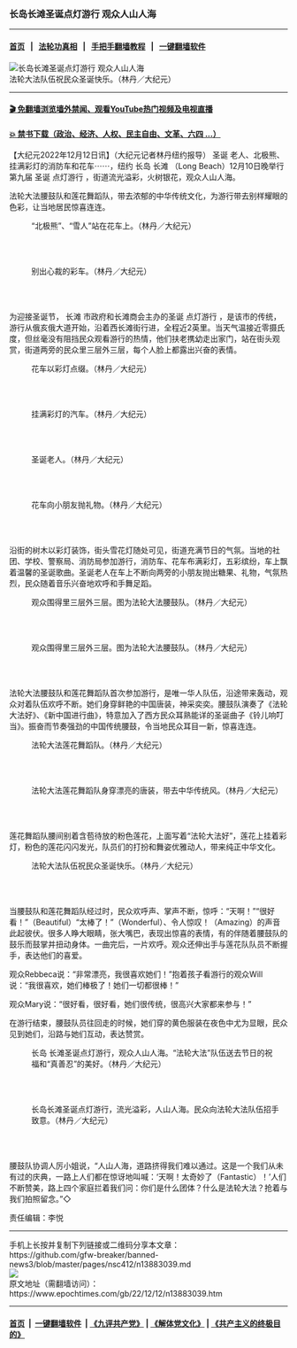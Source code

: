 ### 长岛长滩圣诞点灯游行 观众人山人海
------------------------

#### [首页](https://github.com/gfw-breaker/banned-news3/blob/master/README.md) &nbsp;&nbsp;|&nbsp;&nbsp; [法轮功真相](https://github.com/begood0513/basic/blob/master/README.md)  &nbsp;&nbsp;|&nbsp;&nbsp; [手把手翻墙教程](https://github.com/gfw-breaker/guides/wiki)  &nbsp;&nbsp;|&nbsp;&nbsp; [一键翻墙软件](https://github.com/gfw-breaker/nogfw/blob/master/README.md)  



<div><img alt="长岛长滩圣诞点灯游行 观众人山人海" class="attachment-djy_600_400 size-djy_600_400 wp-post-image" src="https://i.epochtimes.com/assets/uploads/2022/12/id13883040-162713.jpg"/>
<div class="caption">
 法轮大法队伍祝民众圣诞快乐。（林丹／大纪元）
</div></div><hr/>

#### [ 🎬  免翻墙浏览墙外禁闻、观看YouTube热门视频及电视直播](https://github.com/gfw-breaker/HelloWorld)

#### [ 💥  禁书下载（政治、经济、人权、民主自由、文革、六四 ...）](https://github.com/gfw-breaker/books/blob/master/README.md)

<div><p>
 【大纪元2022年12月12日讯】（大纪元记者林丹纽约报导）
 <ok href="https://www.epochtimes.com/gb/tag/%E5%9C%A3%E8%AF%9E.html">
  圣诞
 </ok>
 老人、北极熊、挂满彩灯的消防车和花车⋯⋯，纽约
 <ok href="https://www.epochtimes.com/gb/tag/%E9%95%BF%E5%B2%9B.html">
  长岛
 </ok>
 <ok href="https://www.epochtimes.com/gb/tag/%E9%95%BF%E6%BB%A9.html">
  长滩
 </ok>
 （Long Beach）12月10日晚举行第九届
 <ok href="https://www.epochtimes.com/gb/tag/%E5%9C%A3%E8%AF%9E.html">
  圣诞
 </ok>
 <ok href="https://www.epochtimes.com/gb/tag/%E7%82%B9%E7%81%AF%E6%B8%B8%E8%A1%8C.html">
  点灯游行
 </ok>
 ，街道流光溢彩，火树银花，观众人山人海。
</p>
<p>
 法轮大法腰鼓队和莲花舞蹈队，带去浓郁的中华传统文化，为游行带去别样耀眼的色彩，让当地居民惊喜连连。
</p>
<figure aria-describedby="caption-attachment-13883048" class="wp-caption aligncenter" id="attachment_13883048" style="width: 450px">
 <ok href="https://i.epochtimes.com/assets/uploads/2022/12/id13883048-162722.jpg" target="_blank">
  <img alt="" class="size-medium wp-image-13883048" src="https://i.epochtimes.com/assets/uploads/2022/12/id13883048-162722-450x244.jpg"/>
 </ok>
 <br/><figcaption class="wp-caption-text" id="caption-attachment-13883048">
  “北极熊”、“雪人”站在花车上。（林丹／大纪元）
 </figcaption><br/>
</figure><br/>
<figure aria-describedby="caption-attachment-13883052" class="wp-caption aligncenter" id="attachment_13883052" style="width: 450px">
 <ok href="https://i.epochtimes.com/assets/uploads/2022/12/id13883052-162726-e1670825124645.jpg" target="_blank">
  <img alt="" class="size-medium wp-image-13883052" src="https://i.epochtimes.com/assets/uploads/2022/12/id13883052-162726-450x338.jpg"/>
 </ok>
 <br/><figcaption class="wp-caption-text" id="caption-attachment-13883052">
  别出心裁的彩车。（林丹／大纪元）
 </figcaption><br/>
</figure><br/>
<p>
 为迎接圣诞节，
 <ok href="https://www.epochtimes.com/gb/tag/%E9%95%BF%E6%BB%A9.html">
  长滩
 </ok>
 市政府和长滩商会主办的圣诞
 <ok href="https://www.epochtimes.com/gb/tag/%E7%82%B9%E7%81%AF%E6%B8%B8%E8%A1%8C.html">
  点灯游行
 </ok>
 ，是该市的传统，游行从俄亥俄大道开始，沿着西长滩街行进，全程近2英里。当天气温接近零摄氏度，但丝毫没有阻挡民众观看游行的热情，他们扶老携幼走出家门，站在街头观赏，街道两旁的民众里三层外三层，每个人脸上都露出兴奋的表情。
</p>
<figure aria-describedby="caption-attachment-13883047" class="wp-caption aligncenter" id="attachment_13883047" style="width: 450px">
 <ok href="https://i.epochtimes.com/assets/uploads/2022/12/id13883047-162721.jpg" target="_blank">
  <img alt="" class="size-medium wp-image-13883047" src="https://i.epochtimes.com/assets/uploads/2022/12/id13883047-162721-450x257.jpg"/>
 </ok>
 <br/><figcaption class="wp-caption-text" id="caption-attachment-13883047">
  花车以彩灯点缀。（林丹／大纪元）
 </figcaption><br/>
</figure><br/>
<figure aria-describedby="caption-attachment-13883049" class="wp-caption aligncenter" id="attachment_13883049" style="width: 450px">
 <ok href="https://i.epochtimes.com/assets/uploads/2022/12/id13883049-162723.jpg" target="_blank">
  <img alt="" class="size-medium wp-image-13883049" src="https://i.epochtimes.com/assets/uploads/2022/12/id13883049-162723-450x244.jpg"/>
 </ok>
 <br/><figcaption class="wp-caption-text" id="caption-attachment-13883049">
  挂满彩灯的汽车。（林丹／大纪元）
 </figcaption><br/>
</figure><br/>
<figure aria-describedby="caption-attachment-13883050" class="wp-caption aligncenter" id="attachment_13883050" style="width: 450px">
 <ok href="https://i.epochtimes.com/assets/uploads/2022/12/id13883050-162724.jpg" target="_blank">
  <img alt="" class="size-medium wp-image-13883050" src="https://i.epochtimes.com/assets/uploads/2022/12/id13883050-162724-450x247.jpg"/>
 </ok>
 <br/><figcaption class="wp-caption-text" id="caption-attachment-13883050">
  圣诞老人。（林丹／大纪元）
 </figcaption><br/>
</figure><br/>
<figure aria-describedby="caption-attachment-13883045" class="wp-caption aligncenter" id="attachment_13883045" style="width: 450px">
 <ok href="https://i.epochtimes.com/assets/uploads/2022/12/id13883045-162718.jpg" target="_blank">
  <img alt="" class="size-medium wp-image-13883045" src="https://i.epochtimes.com/assets/uploads/2022/12/id13883045-162718-450x338.jpg"/>
 </ok>
 <br/><figcaption class="wp-caption-text" id="caption-attachment-13883045">
  花车向小朋友抛礼物。（林丹／大纪元）
 </figcaption><br/>
</figure><br/>
<p>
 沿街的树木以彩灯装饰，街头雪花灯随处可见，街道充满节日的气氛。当地的社团、学校、警察局、消防局参加游行，消防车、花车布满彩灯，五彩缤纷，车上飘着温馨的圣诞歌曲。圣诞老人在车上不断向两旁的小朋友抛出糖果、礼物，气氛热烈，民众随着音乐兴奋地欢呼和手舞足蹈。
</p>
<figure aria-describedby="caption-attachment-13883042" class="wp-caption aligncenter" id="attachment_13883042" style="width: 450px">
 <ok href="https://i.epochtimes.com/assets/uploads/2022/12/id13883042-162715-e1670824950780.jpg" target="_blank">
  <img alt="" class="size-medium wp-image-13883042" src="https://i.epochtimes.com/assets/uploads/2022/12/id13883042-162715-450x338.jpg"/>
 </ok>
 <br/><figcaption class="wp-caption-text" id="caption-attachment-13883042">
  观众围得里三层外三层。图为法轮大法腰鼓队。（林丹／大纪元）
 </figcaption><br/>
</figure><br/>
<figure aria-describedby="caption-attachment-13883041" class="wp-caption aligncenter" id="attachment_13883041" style="width: 450px">
 <ok href="https://i.epochtimes.com/assets/uploads/2022/12/id13883041-162714-e1670824906157.jpg" target="_blank">
  <img alt="" class="size-medium wp-image-13883041" src="https://i.epochtimes.com/assets/uploads/2022/12/id13883041-162714-450x338.jpg"/>
 </ok>
 <br/><figcaption class="wp-caption-text" id="caption-attachment-13883041">
  观众围得里三层外三层。图为法轮大法腰鼓队。（林丹／大纪元）
 </figcaption><br/>
</figure><br/>
<p>
 法轮大法腰鼓队和莲花舞蹈队首次参加游行，是唯一华人队伍，沿途带来轰动，观众对着队伍欢呼不断。她们身穿鲜艳的中国唐装，神采奕奕。腰鼓队演奏了《法轮大法好》、《新中国进行曲》，特意加入了西方民众耳熟能详的圣诞曲子《铃儿响叮当》。振奋而节奏强劲的中国传统腰鼓，令当地民众耳目一新，惊喜连连。
</p>
<figure aria-describedby="caption-attachment-13883043" class="wp-caption aligncenter" id="attachment_13883043" style="width: 450px">
 <ok href="https://i.epochtimes.com/assets/uploads/2022/12/id13883043-162716-e1670824811853.jpg" target="_blank">
  <img alt="" class="size-medium wp-image-13883043" src="https://i.epochtimes.com/assets/uploads/2022/12/id13883043-162716-450x338.jpg"/>
 </ok>
 <br/><figcaption class="wp-caption-text" id="caption-attachment-13883043">
  法轮大法莲花舞蹈队。（林丹／大纪元）
 </figcaption><br/>
</figure><br/>
<figure aria-describedby="caption-attachment-13883044" class="wp-caption aligncenter" id="attachment_13883044" style="width: 450px">
 <ok href="https://i.epochtimes.com/assets/uploads/2022/12/id13883044-162730-e1670824850922.jpg" target="_blank">
  <img alt="" class="size-medium wp-image-13883044" src="https://i.epochtimes.com/assets/uploads/2022/12/id13883044-162730-450x338.jpg"/>
 </ok>
 <br/><figcaption class="wp-caption-text" id="caption-attachment-13883044">
  法轮大法莲花舞蹈队身穿漂亮的唐装，带去中华传统风。（林丹／大纪元）
 </figcaption><br/>
</figure><br/>
<p>
 莲花舞蹈队腰间别着含苞待放的粉色莲花，上面写着“法轮大法好”，莲花上挂着彩灯，粉色的莲花闪闪发光，队员们的打扮和舞姿优雅动人，带来纯正中华文化。
</p>
<figure aria-describedby="caption-attachment-13883051" class="wp-caption aligncenter" id="attachment_13883051" style="width: 450px">
 <ok href="https://i.epochtimes.com/assets/uploads/2022/12/id13883051-162725-e1670825176935.jpg" target="_blank">
  <img alt="" class="size-medium wp-image-13883051" src="https://i.epochtimes.com/assets/uploads/2022/12/id13883051-162725-450x338.jpg"/>
 </ok>
 <br/><figcaption class="wp-caption-text" id="caption-attachment-13883051">
  法轮大法队伍祝民众圣诞快乐。（林丹／大纪元）
 </figcaption><br/>
</figure><br/>
<p>
 当腰鼓队和莲花舞蹈队经过时，民众欢呼声、掌声不断，惊呼：“天啊！”“很好看！”（Beautiful）“太棒了！”（Wonderful）、令人惊叹！（Amazing）的声音此起彼伏。很多人睁大眼睛，张大嘴巴，表现出惊喜的表情，有的伴随着腰鼓队的鼓乐而鼓掌并扭动身体。一曲完后，一片欢呼。观众还伸出手与莲花队队员不断握手，表达他们的喜爱。
</p>
<p>
 观众Rebbeca说：“非常漂亮，我很喜欢她们！”抱着孩子看游行的观众Will说：“我很喜欢，她们棒极了！她们一切都很棒！”
</p>
<p>
 观众Mary说：“很好看，很好看，她们很传统，很高兴大家都来参与！”
</p>
<p>
 在游行结束，腰鼓队员往回走的时候，她们穿的黄色服装在夜色中尤为显眼，民众见到她们，沿路与她们互动，表达赞赏。
</p>
<figure aria-describedby="caption-attachment-13883053" class="wp-caption aligncenter" id="attachment_13883053" style="width: 450px">
 <ok href="https://i.epochtimes.com/assets/uploads/2022/12/id13883053-162729-e1670825023988.jpg" target="_blank">
  <img alt="" class="size-medium wp-image-13883053" src="https://i.epochtimes.com/assets/uploads/2022/12/id13883053-162729-450x338.jpg"/>
 </ok>
 <br/><figcaption class="wp-caption-text" id="caption-attachment-13883053">
  <ok href="https://www.epochtimes.com/gb/tag/%E9%95%BF%E5%B2%9B.html">
   长岛
  </ok>
  长滩圣诞点灯游行，观众人山人海。“法轮大法”队伍送去节日的祝福和“真善忍”的美好。（林丹／大纪元）
 </figcaption><br/>
</figure><br/>
<figure aria-describedby="caption-attachment-13883046" class="wp-caption aligncenter" id="attachment_13883046" style="width: 450px">
 <ok href="https://i.epochtimes.com/assets/uploads/2022/12/id13883046-162720.jpg" target="_blank">
  <img alt="" class="size-medium wp-image-13883046" src="https://i.epochtimes.com/assets/uploads/2022/12/id13883046-162720-450x251.jpg"/>
 </ok>
 <br/><figcaption class="wp-caption-text" id="caption-attachment-13883046">
  长岛长滩圣诞点灯游行，流光溢彩，人山人海。民众向法轮大法队伍招手致意。（林丹／大纪元）
 </figcaption><br/>
</figure><br/>
<p>
 腰鼓队协调人厉小姐说，“人山人海，道路挤得我们难以通过。这是一个我们从未有过的庆典，一路上人们都在惊讶地叫喊：‘天啊！太奇妙了（Fantastic）！’人们不断赞美，路上四个家庭拦着我们问：你们是什么团体？什么是法轮大法？抢着与我们拍照留念。”◇
</p>
<p>
 责任编辑：李悦
</p>
</div>
<hr/>
手机上长按并复制下列链接或二维码分享本文章：<br/>
https://github.com/gfw-breaker/banned-news3/blob/master/pages/nsc412/n13883039.md <br/>
<a href='https://github.com/gfw-breaker/banned-news3/blob/master/pages/nsc412/n13883039.md'><img src='https://github.com/gfw-breaker/banned-news3/blob/master/pages/nsc412/n13883039.md.png'/></a> <br/>
原文地址（需翻墙访问）：https://www.epochtimes.com/gb/22/12/12/n13883039.htm


------------------------
#### [首页](https://github.com/gfw-breaker/banned-news3/blob/master/README.md) &nbsp;|&nbsp; [一键翻墙软件](https://github.com/gfw-breaker/nogfw/blob/master/README.md) &nbsp;| [《九评共产党》](https://github.com/gfw-breaker/9ping.md/blob/master/README.md#九评之一评共产党是什么) | [《解体党文化》](https://github.com/gfw-breaker/jtdwh.md/blob/master/README.md) | [《共产主义的终极目的》](https://github.com/gfw-breaker/gczydzjmd.md/blob/master/README.md)


<img src='http://gfw-breaker.win/banned-news3/pages/nsc412/n13883039.md' width='0px' height='0px'/>
